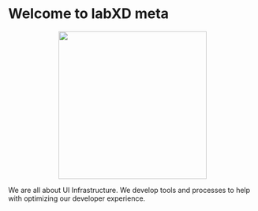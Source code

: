 # Welcome to labXD meta

<p align="center">
  <img width="300px" src="https://github.com/labXD/gustXD/blob/main/apps/website/static/img/logo-dark.png" />
</p>

We are all about UI Infrastructure. We develop tools and processes to help with optimizing our developer experience.
